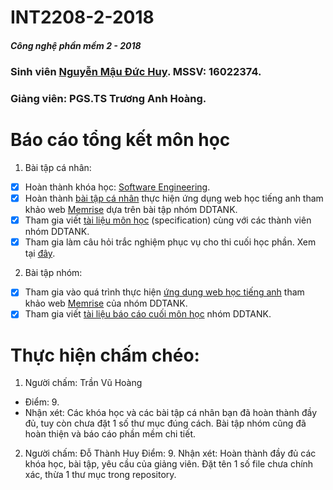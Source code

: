 # INT2208-2-2018
##### Công nghệ phần mềm 2 - 2018 
### Sinh viên [Nguyễn Mậu Đức Huy](https://github.com/duchuy0990). MSSV: 16022374.
### Giảng viên: PGS.TS Trương Anh Hoàng. 
# Báo cáo tổng kết môn học 
1. Bài tập cá nhân:
- [x] Hoàn thành khóa học: [Software Engineering](https://github.com/duchuy0990/INT2208-2-2018/tree/master/NguyenMauDucHuy/Software%20Engineering).
- [x] Hoàn thành [bài tập cá nhân](https://github.com/duchuy0990/INT2208-2-2018/tree/master/NguyenMauDucHuy/Memrise) thực hiện ứng dụng web học tiếng anh tham khảo web [Memrise](https://www.memrise.com/) dựa trên bài tập nhóm DDTANK.
- [x] Tham gia viết [tài liệu môn học](https://docs.google.com/document/d/1a4i_31R8WBUAnF91syr1FwBpKoAiTY6rEJt1xWjb74M/edit#heading=h.96he3yu1bnz4) (specification) cùng với các thành viên nhóm DDTANK.
- [x] Tham gia làm câu hỏi trắc nghiệm phục vụ cho thi cuối học phần. Xem tại [đây](https://docs.google.com/spreadsheets/d/1nYhXQ4Zyw5RZxdw37dMWKhO-TpJ7bJgl2-mVbd6kjq4/edit#gid=53497746).
2. Bài tập nhóm:
- [x] Tham gia vào quá trình thực hiện [ứng dụng web học tiếng anh](https://github.com/duchuy0990/INT2208-2-2018/tree/master/NguyenMauDucHuy/Memrise) tham khảo web [Memrise](https://www.memrise.com/) của nhóm DDTANK.
- [x] Tham gia viết [tài liệu báo cáo cuối môn học](https://bit.ly/2qRutUA) nhóm DDTANK.
# Thực hiện chấm chéo:
 1. Người chấm: Trần Vũ Hoàng
 * Điểm: 9.
 * Nhận xét: Các khóa học và các bài tập cá nhân bạn đã hoàn thành đầy đủ, tuy còn chưa đặt 1 số thư mục đúng cách. Bài tập nhóm cũng đã hoàn thiện và báo cáo phần mềm chi tiết.

2. Người chấm: Đỗ Thành Huy
Điểm: 9.
Nhận xét: Hoàn thành đầy đủ các khóa học, bài tập, yêu cầu của giảng viên. Đặt tên 1 số file chưa chính xác, thừa 1 thư mục trong repository.
